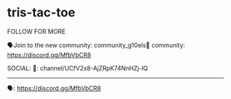 # tris-tac-toe
FOLLOW FOR MORE

🗣Join to the new community: community_g10els👀 community: https://discord.gg/MfbVbCR8



SOCIAL:
🔴: channel/UCfV2x8-AjZRpK74NnHZj-IQ
____________________________________________
🗣: https://discord.gg/MfbVbCR8
